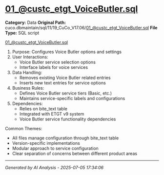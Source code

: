# 01_@custc_etgt_VoiceButler.sql

**Category:** Data
**Original Path:** cuco.dbmaintain/sql/11/19_CuCo_V17.06/01_@custc_etgt_VoiceButler.sql
**File Type:** SQL script

01_@custc_etgt_VoiceButler.sql
1. Purpose: Configures Voice Butler options and settings
2. User Interactions:
   - Voice Butler service selection options
   - Interface labels for voice services
3. Data Handling:
   - Removes existing Voice Butler related entries
   - Inserts new text entries for service options
4. Business Rules:
   - Defines Voice Butler service tiers (Basic, etc.)
   - Maintains service-specific labels and configurations
5. Dependencies:
   - Relies on bite_text table
   - Integrated with ETGT v9 system
   - Voice Butler service functionality dependencies

Common Themes:
- All files manage configuration through bite_text table
- Version-specific implementations
- Modular approach to service configuration
- Clear separation of concerns between different product areas

---
*Generated by AI Analysis - 2025-07-05 17:34:06*
